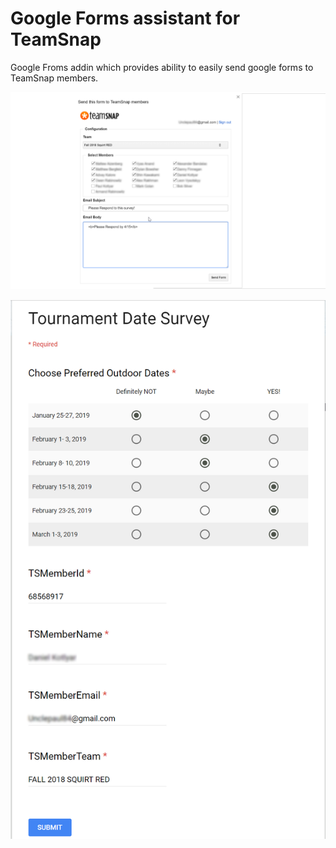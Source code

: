 # Google Forms assistant for TeamSnap
Google Froms addin which provides ability to easily send google forms to TeamSnap members.

![Screenshot](https://github.com/unclepaul84/google-forms-assistant-for-team-snap/blob/master/AssistantScreenShot.png)

![Screenshot](https://github.com/unclepaul84/google-forms-assistant-for-team-snap/blob/master/SampleForm.png)


